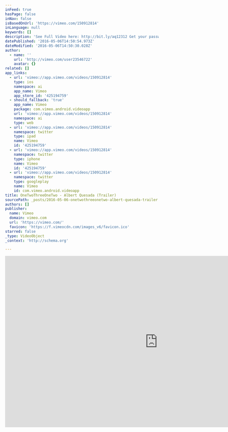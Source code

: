 ```yaml
---
inFeed: true
hasPage: false
inNav: false
isBasedOnUrl: 'https://vimeo.com/150912814'
inLanguage: null
keywords: []
description: 'See Full Video here: http://bit.ly/aq12312 Get your password from Albert: quesadaalbert@gmail.com'
datePublished: '2016-05-06T14:50:54.973Z'
dateModified: '2016-05-06T14:50:30.028Z'
author:
  - name: ''
    url: 'http://vimeo.com/user23546722'
    avatar: {}
related: []
app_links:
  - url: 'vimeo://app.vimeo.com/videos/150912814'
    type: ios
    namespace: ai
    app_name: Vimeo
    app_store_id: '425194759'
  - should_fallback: 'true'
    app_name: Vimeo
    package: com.vimeo.android.videoapp
    url: 'vimeo://app.vimeo.com/videos/150912814'
    namespace: ai
    type: web
  - url: 'vimeo://app.vimeo.com/videos/150912814'
    namespace: twitter
    type: ipad
    name: Vimeo
    id: '425194759'
  - url: 'vimeo://app.vimeo.com/videos/150912814'
    namespace: twitter
    type: iphone
    name: Vimeo
    id: '425194759'
  - url: 'vimeo://app.vimeo.com/videos/150912814'
    namespace: twitter
    type: googleplay
    name: Vimeo
    id: com.vimeo.android.videoapp
title: OneTwoThreeOneTwo - Albert Quesada (Trailer)
sourcePath: _posts/2016-05-06-onetwothreeonetwo-albert-quesada-trailer.md
authors: []
publisher:
  name: Vimeo
  domain: vimeo.com
  url: 'https://vimeo.com/'
  favicon: 'https://f.vimeocdn.com/images_v6/favicon.ico'
starred: false
_type: VideoObject
_context: 'http://schema.org'

---
```

<iframe src="https://cdn.embedly.com/widgets/media.html?src=https%3A%2F%2Fplayer.vimeo.com%2Fvideo%2F150912814&amp;url=https%3A%2F%2Fvimeo.com%2F150912814&amp;image=http%3A%2F%2Fi.vimeocdn.com%2Fvideo%2F550556894_1280.jpg&amp;key=b7d04c9b404c499eba89ee7072e1c4f7&amp;type=text%2Fhtml&amp;schema=vimeo" width="1000" height="563" scrolling="no" frameborder="0" allowfullscreen="" style=""></iframe>